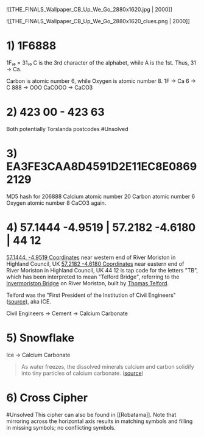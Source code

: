 ![[THE_FINALS_Wallpaper_CB_Up_We_Go_2880x1620.jpg | 2000]]

![[THE_FINALS_Wallpaper_CB_Up_We_Go_2880x1620_clues.png | 2000]]

# 1) 1F6888
1F₁₆ = 31₁₀
C is the 3rd character of the alphabet, while A is the 1st. Thus, 31 -> Ca.

Carbon is atomic number 6, while Oxygen is atomic number 8.
1F -> Ca
6 -> C
888 -> OOO
CaCOOO -> CaCO3

# 2) 423 00 - 423 63 
Both potentially Torslanda postcodes
#Unsolved
# 3) EA3FE3CAA8D4591D2E11EC8E08692129
MD5 hash for 206888
Calcium atomic number 20
Carbon atomic number 6
Oxygen atomic number 8
CaCO3 again.

# 4) 57.1444 -4.9519 | 57.2182 -4.6180 | 44 12
[57.1444. -4.9519 Coordinates](https://www.google.com/maps/search/57.1444+-4.9519) near western end of River Moriston in Highland Council, UK
[57.2182 -4.6180 Coordinates](https://www.google.com/maps/search/57.2182+-4.6180) near eastern end of River Moriston in Highland Council, UK
44 12 is tap code for the letters "TB", which has been interpreted to mean "Telford Bridge", referring to the [Invermoriston Bridge](https://maps.app.goo.gl/tEVLBNwN3eW6YVjx7) on River Moriston, built by [Thomas Telford](https://en.wikipedia.org/wiki/Thomas_Telford).

Telford was the "First President of the Institution of Civil Engineers" ([source](https://www.ice.org.uk/what-is-civil-engineering/who-are-civil-engineers/thomas-telford)), aka ICE. 

Civil Engineers -> Cement -> Calcium Carbonate

# 5) Snowflake
Ice -> Calcium Carbonate
> As water freezes, the dissolved minerals calcium and carbon solidify into tiny particles of calcium carbonate. ([source](https://www.lg.com/us/support/help-library/particles-in-the-ice-CT10000021-1337884210460))

# 6) Cross Cipher
#Unsolved 
This cipher can also be found in [[Robatama]].
Note that mirroring across the horizontal axis results in matching symbols and filling in missing symbols; no conflicting symbols.